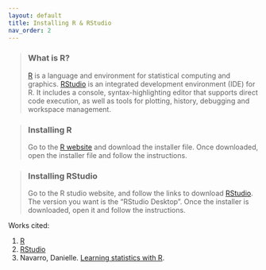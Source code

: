 ```yaml
---
layout: default
title: Installing R & RStudio
nav_order: 2
---
```


> ### **What is R?**
> 
> [R](https://www.r-project.org/about.html) is a language and environment for statistical computing and graphics. [RStudio](https://www.rstudio.com/products/rstudio/) is an integrated development environment (IDE) for R. It includes a console, syntax-highlighting editor that supports direct code execution, as well as tools for plotting, history, debugging and workspace management.

> ### **Installing R**
>
> Go to the [R website](https://www.r-project.org/) and download the installer file. Once downloaded, open the installer file and follow the instructions.

> ### **Installing RStudio**
> 
> Go to the R studio website, and follow the links to download [RStudio](https://www.rstudio.com/). The version you want is the “RStudio Desktop”. Once the installer is downloaded, open it and follow the instructions.


Works cited: 
1. [R](https://www.r-project.org/about.html)
2. [RStudio](https://www.rstudio.com/products/rstudio/)
3. Navarro, Danielle. [Learning statistics with R](https://tidylsr.djnavarro.net/index.html).
